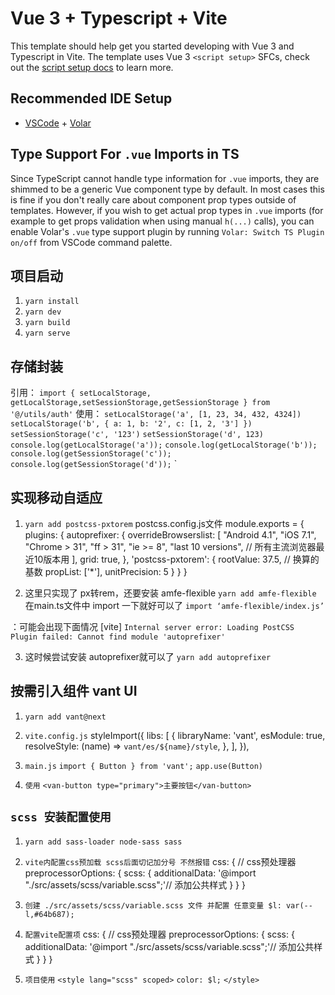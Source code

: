 # Vue 3 + Typescript + Vite

This template should help get you started developing with Vue 3 and Typescript in Vite. The template uses Vue 3 `<script setup>` SFCs, check out the [script setup docs](https://v3.vuejs.org/api/sfc-script-setup.html#sfc-script-setup) to learn more.

## Recommended IDE Setup

- [VSCode](https://code.visualstudio.com/) + [Volar](https://marketplace.visualstudio.com/items?itemName=johnsoncodehk.volar)

## Type Support For `.vue` Imports in TS

Since TypeScript cannot handle type information for `.vue` imports, they are shimmed to be a generic Vue component type by default. In most cases this is fine if you don't really care about component prop types outside of templates. However, if you wish to get actual prop types in `.vue` imports (for example to get props validation when using manual `h(...)` calls), you can enable Volar's `.vue` type support plugin by running `Volar: Switch TS Plugin on/off` from VSCode command palette.


## 项目启动
1. `yarn install`
2. `yarn dev`
3. `yarn build`
4. `yarn serve`

## 存储封装
引用：
`import { setLocalStorage, getLocalStorage,setSessionStorage,getSessionStorage } from '@/utils/auth'`
使用：
`setLocalStorage('a', [1, 23, 34, 432, 4324])`
`setLocalStorage('b', { a: 1, b: '2', c: [1, 2, '3'] })`
`setSessionStorage('c', '123')`
`setSessionStorage('d', 123)`
`console.log(getLocalStorage('a'));`
`console.log(getLocalStorage('b'));`
`console.log(getSessionStorage('c'));`
`console.log(getSessionStorage('d'));`
`

## 实现移动自适应
1. `yarn add postcss-pxtorem`
postcss.config.js文件
module.exports = {
    plugins: {
        autoprefixer: {
            overrideBrowserslist: [
                "Android 4.1",
                "iOS 7.1",
                "Chrome > 31",
                "ff > 31",
                "ie >= 8",
                "last 10 versions", // 所有主流浏览器最近10版本用
            ],
            grid: true,
        },
        'postcss-pxtorem': {
            rootValue: 37.5, // 换算的基数
            propList: ['*'],
            unitPrecision: 5
        }
    }
}

2. 这里只实现了 px转rem，还要安装 amfe-flexible
`yarn add amfe-flexible`
在main.ts文件中 import 一下就好可以了
`import ‘amfe-flexible/index.js’`

：可能会出现下面情况
[vite] `Internal server error: Loading PostCSS Plugin failed: Cannot find module 'autoprefixer'`

3. 这时候尝试安装 autoprefixer就可以了
`yarn add autoprefixer`


## 按需引入组件 vant UI
1. `yarn add vant@next`

2. `vite.config.js` 
styleImport({
    libs: [
      {
        libraryName: 'vant',
        esModule: true,
        resolveStyle: (name) => `vant/es/${name}/style`,
      },
    ],
  }),

3. `main.js`
`import { Button } from 'vant';`
`app.use(Button)`

4. `使用`
`<van-button type="primary">主要按钮</van-button>`

## `scss 安装配置使用`
1. `yarn add sass-loader node-sass sass`
2. `vite内配置css预加载 scss后面切记加分号 不然报错`
css: {
    // css预处理器
    preprocessorOptions: {
      scss: {
        additionalData: '@import "./src/assets/scss/variable.scss";'// 添加公共样式
      }
    }
  }

3. `创建 ./src/assets/scss/variable.scss 文件 并配置 任意变量 $l: var(--l,#64b687);`

4. `配置vite配置项`
css: {
    // css预处理器
    preprocessorOptions: {
      scss: {
        additionalData: '@import "./src/assets/scss/variable.scss";'// 添加公共样式
      }
    }
  }
5. `项目使用` 
`<style lang="scss" scoped>`
  `color: $l;`
`</style>`